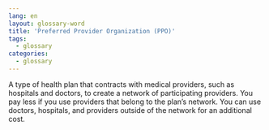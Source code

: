 ```yaml
---
lang: en
layout: glossary-word
title: 'Preferred Provider Organization (PPO)'
tags:
  - glossary
categories:
  - glossary
---
```

A type of health plan that contracts with medical providers, such as hospitals and doctors, to create a network of participating providers. You pay less if you use providers that belong to the plan’s network. You can use doctors, hospitals, and providers outside of the network for an additional cost.